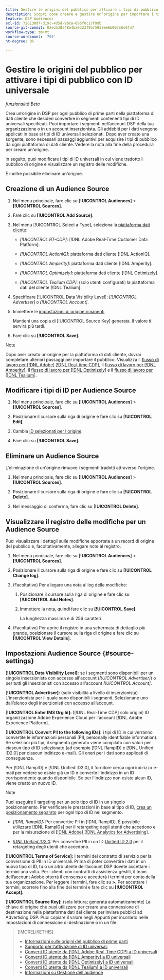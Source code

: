 ```yaml
---
title: Gestire le origini del pubblico per attivare i tipi di pubblico con ID universale
description: Scopri come creare e gestire un’origine per importare i tipi di pubblico dalla piattaforma di dati dei clienti e convertirli in segmenti contenenti ID universali.
feature: DSP Audiences
exl-id: 728130d7-d19c-4d5d-9bca-695f8c17f89b
source-git-commit: 02ed538a48a4ba0323f9b75938ee6b007c6e0fd7
workflow-type: tm+mt
source-wordcount: '759'
ht-degree: 0%

---
```


# Gestire le origini del pubblico per attivare i tipi di pubblico con ID universale

*funzionalità Beta*

Crea un’origine in DSP per ogni pubblico di prime parti nella piattaforma di dati cliente che desideri convertire in segmenti contenenti tipi di ID universali specificati. Puoi importare i segmenti nell’account DSP della tua organizzazione o in un account inserzionista. Gli addebiti per i dati vengono applicati in base ai tipi di ID universali selezionati. Dopo aver creato una sorgente, sono necessari passaggi aggiuntivi per acquisire i tipi di pubblico da ogni piattaforma di dati cliente. Vedere la nota alla fine della procedura per creare un&#39;origine.

In seguito, puoi modificare i tipi di ID universali in cui viene tradotto il pubblico di origine e visualizzare un registro delle modifiche.

È inoltre possibile eliminare un&#39;origine.

## Creazione di un Audience Source

<!-- Not sure about this

You can create one source for each combination of universal ID partner and data visibility level.

-->

1. Nel menu principale, fare clic su **[!UICONTROL Audiences]** > **[!UICONTROL Sources]**.

1. Fare clic su **[!UICONTROL Add Source]**.

1. Nel menu [!UICONTROL Select a Type], seleziona la [piattaforma dati cliente](source-about.md):

   * *[!UICONTROL RT-CDP]*: [!DNL Adobe Real-Time Customer Data Platform].

   * *[!UICONTROL ActionIQ]*: piattaforma dati cliente [!DNL ActionIQ].

   * *[!UICONTROL Amperity]*: piattaforma dati cliente [!DNL Amperity].

   * *[!UICONTROL Optimizely]*: piattaforma dati cliente [!DNL Optimizely].

   * *[!UICONTROL Tealium CDP]*: (solo utenti configurati) la piattaforma dati del cliente [!DNL Tealium].

1. Specificare [!UICONTROL Data Visibility Level]: *[!UICONTROL Advertiser]* o *[!UICONTROL Account]*.

1. Immettere le [impostazioni di origine rimanenti](#source-settings).

   Mantieni una copia di [!UICONTROL Source Key] generata. Il valore ti servirà più tardi.

1. Fare clic su **[!UICONTROL Save]**.

>[!NOTE]
>
>Dopo aver creato un’origine per la piattaforma di dati cliente, dovrai completare ulteriori passaggi per importare il pubblico. Visualizza il [flusso di lavoro per [!DNL Adobe] [!DNL Real-time CDP]](source-adobe-rtcdp.md),<!-- the [workflow for [!DNL ActionIQ]](source-actioniq.md), --> il [flusso di lavoro per [!DNL Amperity]](source-amperity.md), il [flusso di lavoro per [!DNL Optimizely]](source-optimizely.md) e il [flusso di lavoro per [!DNL Tealium]](source-tealium.md).

## Modificare i tipi di ID per Audience Source

<!-- Clarify this:
All changes to universal IDs translated from the source are applied after you save the the source record. For example, if a new ID is added, any hashed email addresses shared before making the changes aren't converted. Similarly, if an ID is removed, we don't delete any historical data from the segments shared through the source.

OR 

All changes to universal IDs translated from the source are applied after you save the the source record. For example, if you add a new ID type, then we convert hashed email addresses shared before making the changes to the new ID type. Similarly, if you remove an ID type, then we delete any historical IDs of that type from the segments shared through the source.

-->

1. Nel menu principale, fare clic su **[!UICONTROL Audiences]** > **[!UICONTROL Sources]**.

1. Posizionare il cursore sulla riga di origine e fare clic su **[!UICONTROL Edit]**.

1. Cambia [ID selezionati per l&#39;origine](#source-settings).

1. Fare clic su **[!UICONTROL Save]**.

## Eliminare un Audience Source

L&#39;eliminazione di un&#39;origine rimuove i segmenti tradotti attraverso l&#39;origine.<!-- Will performance data for the segment still be available in any types of reports?  If yes, which? -->

1. Nel menu principale, fare clic su **[!UICONTROL Audiences]** > **[!UICONTROL Sources]**.

1. Posizionare il cursore sulla riga di origine e fare clic su **[!UICONTROL Delete]**.

1. Nel messaggio di conferma, fare clic su **[!UICONTROL Delete]**.

## Visualizzare il registro delle modifiche per un Audience Source

Puoi visualizzare i dettagli sulle modifiche apportate a un record di origine del pubblico e, facoltativamente, allegare note al registro.

1. Nel menu principale, fare clic su **[!UICONTROL Audiences]** > **[!UICONTROL Sources]**.

1. Posizionare il cursore sulla riga di origine e fare clic su **[!UICONTROL Change log]**.

1. (Facoltativo) Per allegare una nota al log delle modifiche:

   1. Posizionare il cursore sulla riga di origine e fare clic su **[!UICONTROL Add Notes]**.

   1. Immettere la nota, quindi fare clic su **[!UICONTROL Save]**.

      La lunghezza massima è di 256 caratteri.

1. (Facoltativo) Per aprire il registro in una schermata di dettaglio più grande, posizionare il cursore sulla riga di origine e fare clic su **[!UICONTROL View Details]**.

## Impostazioni Audience Source {#source-settings}

**[!UICONTROL Data Visibility Level]:** se i segmenti sono disponibili per un singolo inserzionista con accesso all&#39;account (*[!UICONTROL Advertiser]*) o per tutti gli inserzionisti con accesso all&#39;account *[!UICONTROL Account]*.

**[!UICONTROL Advertiser]:** (solo visibilità a livello di inserzionista) L&#39;inserzionista per il quale sono disponibili i segmenti. Selezionane uno dall’elenco degli inserzionisti con accesso all’account.

**[!UICONTROL Enter IMS Org Id]:** ([!DNL Real-Time CDP] solo origini) ID organizzazione Adobe Experience Cloud per l&#39;account [!DNL Adobe Experience Platform].

**[!UICONTROL Convert PII to the following IDs]:** i tipi di ID in cui verranno convertite le informazioni personali (PII, personally identifiable information). Se selezioni più tipi, il segmento generato viene compilato con valori per ciascun tipo di ID selezionato (ad esempio [!DNL RampID] e [!DNL Unified ID2.0] per ciascun indirizzo e-mail). Gli oneri per i dati sono applicati di conseguenza.

Per [!DNL RampID] e [!DNL Unified ID2.0], il fornitore cerca ogni indirizzo e-mail per vedere se esiste già un ID e converte l&#39;indirizzo in un ID corrispondente quando disponibile. Se per l&#39;indirizzo non esiste alcun ID, viene creato un nuovo ID.

>[!NOTE]
>
>Puoi eseguire il targeting per un solo tipo di ID in un singolo posizionamento. Per verificare le prestazioni in base al tipo di ID, [crea un posizionamento separato](/help/dsp/campaign-management/placements/placement-create.md) per ogni tipo di ID nel segmento.

* *[!DNL RampID]:* Per convertire PII in [!DNL RampID]. È possibile utilizzare [!DNL RampIDs] per il retargeting degli utenti che accedono e per la misurazione di [[!DNL Adobe] [!DNL Analytics for Advertising]](/help/integrations/analytics/overview.md).

* *[!DNL Unified ID2.0](Beta):* Per convertire PII in un ID [Unified ID 2.0](https://unifiedid.com) per il retargeting degli utenti che accedono.

<!-- Later
* *[!DNL ID5] (Beta):* To convert PII to an [!DNL ID5] ID. You can use [!DNL ID5] IDs for retargeting logging-in users and for [[!DNL Adobe] [!DNL Analytics for Advertising]](/help/integrations/analytics/overview.md) measurement.

-->

**[!UICONTROL Terms of Service]:** I termini del contratto di servizio per la conversione di PII in ID universali. Prima di poter convertire i dati in un nuovo tipo di ID, tu o un altro utente dell’account DSP dovete accettare i termini una volta. Per i clienti con contratti di assistenza gestiti, il team dell’account Adobe otterrà il consenso e accetterà i termini per conto della tua organizzazione. Per leggere i termini, fare clic su **>**. Per accettare i termini, scorrere fino alla fine dei termini e fare clic su **[!UICONTROL Accept]**.

**[!UICONTROL Source Key]:** (sola lettura; generata automaticamente) La chiave di origine che puoi utilizzare per creare una connessione di destinazione nella piattaforma dati del cliente per inviare pubblici ad Advertising DSP. Puoi copiare il valore negli Appunti per incollarlo nelle impostazioni di connessione di destinazione o in un file.

>[!MORELIKETHIS]
>
>* [Informazioni sulle origini del pubblico di prime parti](source-about.md)
>* [Supporto per l&#39;attivazione di ID universali](/help/dsp/audiences/universal-ids.md)
>* [Converti ID utente da [!DNL Adobe Real-Time CDP] a ID universali](/help/dsp/audiences/sources/source-adobe-rtcdp.md)
>* [Converti ID utente da [!DNL Amperity] a ID universali](/help/dsp/audiences/sources/source-amperity.md)
>* [Converti ID utente da [!DNL Optimizely] a ID universali](/help/dsp/audiences/sources/source-optimizely.md)
>* [Converti ID utente da [!DNL Tealium] a ID universali](/help/dsp/audiences/sources/source-tealium.md)
>* [Informazioni su Gestione dell&#39;audience](/help/dsp/audiences/audience-about.md)
